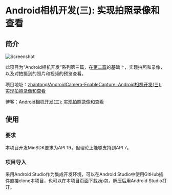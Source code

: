 # Android相机开发(三): 实现拍照录像和查看
## 简介

![Screenshot][Screenshot.png]

此项目为“Android相机开发”系列第三篇，在[第二篇][EnableSettings]的基础上，实现拍照和录像，以及对拍摄到的照片和视频的预览查看。

项目地址：[zhantong/AndroidCamera-EnableCapture: Android相机开发(三): 实现拍照录像和查看][EnableCapture]

博客：[Android相机开发(三): 实现拍照录像和查看][Blog]

## 使用
### 要求
本项目开发MinSDK要求为API 19，但理论上能够支持到API 7。

### 项目导入
采用Android Studio作为集成开发环境，可以在Android Studio中使用GitHub插件直接clone本项目，也可以在本项目页面下载zip包，解压后用Android Studio打开。

[Blog]:http://www.david.com/archives/Android%E7%9B%B8%E6%9C%BA%E5%BC%80%E5%8F%91-%E4%B8%89-%E5%AE%9E%E7%8E%B0%E6%8B%8D%E7%85%A7%E5%BD%95%E5%83%8F%E5%92%8C%E6%9F%A5%E7%9C%8B.html
[EnableSettings]:http://www.david.com/archives/Android%E7%9B%B8%E6%9C%BA%E5%BC%80%E5%8F%91-%E4%BA%8C-%E7%BB%99%E7%9B%B8%E6%9C%BA%E5%8A%A0%E4%B8%8A%E5%81%8F%E5%A5%BD%E8%AE%BE%E7%BD%AE.html
[EnableCapture]:https://github.com/zhantong/AndroidCamera-EnableCapture

[Screenshot.png]:http://www.david.com/usr/uploads/2016/05/903437261.png

